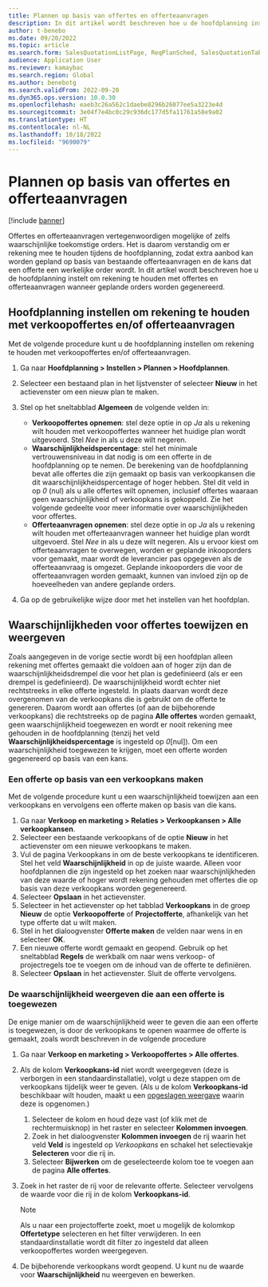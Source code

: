 ```yaml
---
title: Plannen op basis van offertes en offerteaanvragen
description: In dit artikel wordt beschreven hoe u de hoofdplanning instelt om rekening te houden met offertes en offerteaanvragen wanneer geplande orders worden gegenereerd.
author: t-benebo
ms.date: 09/20/2022
ms.topic: article
ms.search.form: SalesQuotationListPage, ReqPlanSched, SalesQuotationTable, smmOpportunityTable
audience: Application User
ms.reviewer: kamaybac
ms.search.region: Global
ms.author: benebotg
ms.search.validFrom: 2022-09-20
ms.dyn365.ops.version: 10.0.30
ms.openlocfilehash: eaeb3c26a562c1daebe8296b26077ee5a3223e4d
ms.sourcegitcommit: 3e04f7e4bc0c29c936dc177d5fa11761a58e9a02
ms.translationtype: HT
ms.contentlocale: nl-NL
ms.lasthandoff: 10/18/2022
ms.locfileid: "9690079"
---
```

# <a name="plan-based-on-quotations-and-rfqs"></a>Plannen op basis van offertes en offerteaanvragen

[!include [banner](../../includes/banner.md)]

Offertes en offerteaanvragen vertegenwoordigen mogelijke of zelfs waarschijnlijke toekomstige orders. Het is daarom verstandig om er rekening mee te houden tijdens de hoofdplanning, zodat extra aanbod kan worden gepland op basis van bestaande offerteaanvragen en de kans dat een offerte een werkelijke order wordt. In dit artikel wordt beschreven hoe u de hoofdplanning instelt om rekening te houden met offertes en offerteaanvragen wanneer geplande orders worden gegenereerd.

## <a name="set-up-master-planning-to-consider-sales-quotations-andor-rfqs"></a>Hoofdplanning instellen om rekening te houden met verkoopoffertes en/of offerteaanvragen

Met de volgende procedure kunt u de hoofdplanning instellen om rekening te houden met verkoopoffertes en/of offerteaanvragen.

1. Ga naar **Hoofdplanning \> Instellen \> Plannen \> Hoofdplannen**.
1. Selecteer een bestaand plan in het lijstvenster of selecteer **Nieuw** in het actievenster om een nieuw plan te maken.
1. Stel op het sneltabblad **Algemeen** de volgende velden in:

    - **Verkoopoffertes opnemen**: stel deze optie in op *Ja* als u rekening wilt houden met verkoopoffertes wanneer het huidige plan wordt uitgevoerd. Stel *Nee* in als u deze wilt negeren.
    - **Waarschijnlijkheidspercentage**: stel het minimale vertrouwensniveau in dat nodig is om een offerte in de hoofdplanning op te nemen. De berekening van de hoofdplanning bevat alle offertes die zijn gemaakt op basis van verkoopkansen die dit waarschijnlijkheidspercentage of hoger hebben. Stel dit veld in op *0* (nul) als u alle offertes wilt opnemen, inclusief offertes waaraan geen waarschijnlijkheid of verkoopkans is gekoppeld. Zie het volgende gedeelte voor meer informatie over waarschijnlijkheden voor offertes.
    - **Offerteaanvragen opnemen**: stel deze optie in op *Ja* als u rekening wilt houden met offerteaanvragen wanneer het huidige plan wordt uitgevoerd. Stel *Nee* in als u deze wilt negeren. Als u ervoor kiest om offerteaanvragen te overwegen, worden er geplande inkooporders voor gemaakt, maar wordt de leverancier pas opgegeven als de offerteaanvraag is omgezet. Geplande inkooporders die voor de offerteaanvragen worden gemaakt, kunnen van invloed zijn op de hoeveelheden van andere geplande orders.

1. Ga op de gebruikelijke wijze door met het instellen van het hoofdplan.

## <a name="assign-and-view-probabilities-for-quotations"></a>Waarschijnlijkheden voor offertes toewijzen en weergeven

Zoals aangegeven in de vorige sectie wordt bij een hoofdplan alleen rekening met offertes gemaakt die voldoen aan of hoger zijn dan de waarschijnlijkheidsdrempel die voor het plan is gedefinieerd (als er een drempel is gedefinieerd). De waarschijnlijkheid wordt echter niet rechtstreeks in elke offerte ingesteld. In plaats daarvan wordt deze overgenomen van de verkoopkans die is gebruikt om de offerte te genereren. Daarom wordt aan offertes (of aan de bijbehorende verkoopkans) die rechtstreeks op de pagina **Alle offertes** worden gemaakt, geen waarschijnlijkheid toegewezen en wordt er nooit rekening mee gehouden in de hoofdplanning (tenzij het veld **Waarschijnlijkheidspercentage** is ingesteld op *0*\[nul\]). Om een waarschijnlijkheid toegewezen te krijgen, moet een offerte worden gegenereerd op basis van een kans.

### <a name="create-a-quotation-from-an-opportunity"></a>Een offerte op basis van een verkoopkans maken

Met de volgende procedure kunt u een waarschijnlijkheid toewijzen aan een verkoopkans en vervolgens een offerte maken op basis van die kans.

1. Ga naar **Verkoop en marketing \> Relaties \> Verkoopkansen \> Alle verkoopkansen**.
1. Selecteer een bestaande verkoopkans of de optie **Nieuw** in het actievenster om een nieuwe verkoopkans te maken.
1. Vul de pagina Verkoopkans in om de beste verkoopkans te identificeren. Stel het veld **Waarschijnlijkheid** in op de juiste waarde. Alleen voor hoofdplannen die zijn ingesteld op het zoeken naar waarschijnlijkheden van deze waarde of hoger wordt rekening gehouden met offertes die op basis van deze verkoopkans worden gegenereerd.
1. Selecteer **Opslaan** in het actievenster.
1. Selecteer in het actievenster op het tabblad **Verkoopkans** in de groep **Nieuw** de optie **Verkoopofferte** of **Projectofferte**, afhankelijk van het type offerte dat u wilt maken.
1. Stel in het dialoogvenster **Offerte maken** de velden naar wens in en selecteer **OK**.
1. Een nieuwe offerte wordt gemaakt en geopend. Gebruik op het sneltabblad **Regels** de werkbalk om naar wens verkoop- of projectregels toe te voegen om de inhoud van de offerte te definiëren.
1. Selecteer **Opslaan** in het actievenster. Sluit de offerte vervolgens.

### <a name="view-the-probability-that-is-assigned-to-a-quotation"></a>De waarschijnlijkheid weergeven die aan een offerte is toegewezen

De enige manier om de waarschijnlijkheid weer te geven die aan een offerte is toegewezen, is door de verkoopkans te openen waarmee de offerte is gemaakt, zoals wordt beschreven in de volgende procedure

1. Ga naar **Verkoop en marketing \> Verkoopoffertes \> Alle offertes**.
1. Als de kolom **Verkoopkans-id** niet wordt weergegeven (deze is verborgen in een standaardinstallatie), volgt u deze stappen om de verkoopkans tijdelijk weer te geven. (Als u de kolom **Verkoopkans-id** beschikbaar wilt houden, maakt u een [opgeslagen weergave](../../../fin-ops-core/fin-ops/get-started/saved-views.md?toc=/dynamics365/supply-chain/toc.json) waarin deze is opgenomen.)

    1. Selecteer de kolom en houd deze vast (of klik met de rechtermuisknop) in het raster en selecteer **Kolommen invoegen**.
    1. Zoek in het dialoogvenster **Kolommen invoegen** de rij waarin het veld **Veld** is ingesteld op *Verkoopkans* en schakel het selectievakje **Selecteren** voor die rij in.
    1. Selecteer **Bijwerken** om de geselecteerde kolom toe te voegen aan de pagina **Alle offertes**.

1. Zoek in het raster de rij voor de relevante offerte. Selecteer vervolgens de waarde voor die rij in de kolom **Verkoopkans-id**.

    > [!NOTE]
    > Als u naar een projectofferte zoekt, moet u mogelijk de kolomkop **Offertetype** selecteren en het filter verwijderen. In een standaardinstallatie wordt dit filter zo ingesteld dat alleen verkoopoffertes worden weergegeven.

1. De bijbehorende verkoopkans wordt geopend. U kunt nu de waarde voor **Waarschijnlijkheid** nu weergeven en bewerken.
